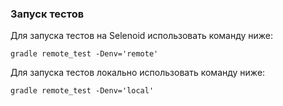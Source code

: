 ### Запуск тестов
Для запуска тестов на Selenoid использовать команду ниже:
```shell
gradle remote_test -Denv='remote'
```

Для запуска тестов локально использовать команду ниже:
```shell
gradle remote_test -Denv='local'
```